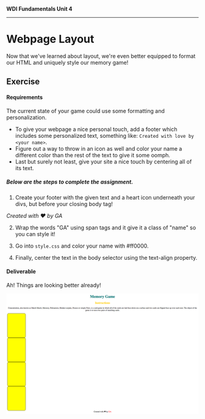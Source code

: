 **WDI Fundamentals Unit 4**

---

# Webpage Layout

Now that we've learned about layout, we're even better equipped to format our HTML and uniquely style our memory game!

## Exercise

#### Requirements

The current state of your game could use some formatting and personalization.
* To give your webpage a nice personal touch, add a footer which includes some personalized text, something like: `Created with love by <your name>`.
* Figure out a way to throw in an icon as well and color your name a different color than the rest of the text to give it some oomph.
* Last but surely not least, give your site a nice touch by centering all of its text.

##### Below are the steps to complete the assignment.

1) Create your footer with the given text and a heart icon underneath your divs, but before your closing body tag!

*Created with &hearts; by GA*

2) Wrap the words "GA" using span tags and it give it a class of "name" so you can style it!

3) Go into `style.css` and color your name with #ff0000.

4) Finally, center the text in the body selector using the text-align property.


#### Deliverable

Ah! Things are looking better already!


![](../assets/elkwebdesign/memorygame5.png)
